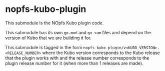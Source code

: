 # nopfs-kubo-plugin

This submodule is the NOpfs Kubo plugin code.

This submodule has its own `go.mod` and `go.sum` files and depend on the
version of Kubo that we are building it for.

This submodule is tagged in the form
`nopfs-kubo-plugin/v<KUBO_VERSION>.<RELEASE_NUMBER>` where the Kubo version
corresponds to the Kubo release that the plugin works with and the release
number corresponds to the plugin release number for it (when more than 1
releases are made).
